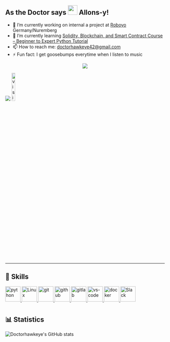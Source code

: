 <!--
**Doctorhawkeye/Doctorhawkeye** is a ✨ _special_ ✨ repository because its `README.md` (this file) appears on your GitHub profile.
-->

## As the Doctor says <img src="https://media.giphy.com/media/hvRJCLFzcasrR4ia7z/giphy.gif" width="30px"> Allons-y!

- 🔭 I’m currently working on internal a project at [Roboyo](https://roboyo.global/) Germany/Nuremberg 
- 🌱 I’m currently learning [Solidity, Blockchain, and Smart Contract Course – Beginner to Expert Python Tutorial](https://www.youtube.com/watch?v=M576WGiDBdQ)
- 📫 How to reach me: doctorhawkeye42@gmail.com
- ⚡ Fun fact: I get goosebumps everytime when I listen to music

<p align="center">
 <a href="#"><img src="https://readme-typing-svg.herokuapp.com/?lines=+Hi%2C%20welcome%20to%20my%20GitHub%20page;Originally%20a%20Mechatronics%20Engineer;4%20years%20of%20Python%20experience;&font=Anton&center=true&width=650&height=120&color=FFD700&vCenter=true&size=45%22"></a>
</p>
                
  [![](https://img.shields.io/badge/linkedin-%230077B5.svg?&style=for-the-badge&logo=linkedin&logoColor=white)](www.linkedin.com/in/batuhan-oguz-Doctorhawkeye) 
 <img src="https://komarev.com/ghpvc/?username=Doctorhawkeye" alt="visitor counter" width="15%"/>
<!-- <p align="center">  </p> -->

___

## 🚴 Skills 
<p>
<a href="#" target="_blank"> <img src="https://www.vectorlogo.zone/logos/python/python-horizontal.svg" alt="python"  height="48"/> </a> 
<!-- <a href="#" target="_blank"> <img src="https://www.vectorlogo.zone/logos/java/java-ar21.svg" alt="Java"  height="48"/> </a> -->
<a href="#" target="_blank"> <img src="https://www.vectorlogo.zone/logos/linux/linux-ar21.svg" alt="Linux"  height="48"/> </a> 
<a href="#" target="_blank"> <img src="https://www.vectorlogo.zone/logos/git-scm/git-scm-ar21.svg" alt="git"  height="48"/> </a> 
<a href="#" target="_blank"> <img src="https://1000logos.net/wp-content/uploads/2021/05/GitHub-logo.png" alt="github" height="48"/> </a>
<a href="#" target="_blank"> <img src="https://www.vectorlogo.zone/logos/gitlab/gitlab-ar21.svg" alt="gitlab" height="48"/> </a>
<a href="#" target="_blank"> <img src="https://www.vectorlogo.zone/logos/visualstudio_code/visualstudio_code-ar21.svg" alt="vs-code" height="48"/> </a>
<a href="#" target="_blank"> <img src="https://www.vectorlogo.zone/logos/docker/docker-ar21.svg" alt="docker" height="48"/> </a>           
<a href="#" target="_blank"> <img src="https://www.vectorlogo.zone/logos/slack/slack-ar21.svg" alt="Slack" height="48"/> </a> 
</p>

#

## 📊 Statistics

![Doctorhawkeye's GitHub stats](https://github-readme-stats.vercel.app/api?username=Doctorhawkeye&theme=great-gatsby&show_icons=true)

